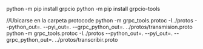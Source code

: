 python -m pip install grpcio
python -m pip install grpcio-tools

//Ubicarse en la carpeta protocode
python -m grpc_tools.protoc -I../protos --python_out=. --pyi_out=. --grpc_python_out=. ../protos/transmision.proto
python -m grpc_tools.protoc -I../protos --python_out=. --pyi_out=. --grpc_python_out=. ../protos/transcribir.proto
